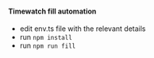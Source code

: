 #### Timewatch fill automation

- edit env.ts file with the relevant details
- run `npm install`
- run `npm run fill`